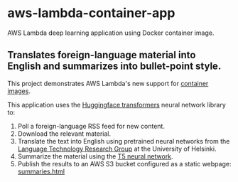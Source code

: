 # aws-lambda-container-app
AWS Lambda deep learning application using Docker container image.

## Translates foreign-language material into English and summarizes into bullet-point style.

This project demonstrates AWS Lambda's new support for [container images](https://aws.amazon.com/blogs/aws/new-for-aws-lambda-container-image-support/).

This application uses the [Huggingface transformers](https://huggingface.co/transformers/) neural network library to:

1. Poll a foreign-language RSS feed for new content.
2. Download the relevant material.
3. Translate the text into English using pretrained neural networks from the [Language Technology Research Group](https://blogs.helsinki.fi/language-technology/) at the University of Helsinki.
4. Summarize the material using the [T5 neural network](https://arxiv.org/abs/1910.10683).
5. Publish the results to an AWS S3 bucket configured as a static webpage: [summaries.html](http://web-translation-summarization.s3-website-us-west-1.amazonaws.com/)

